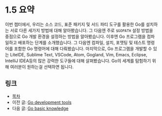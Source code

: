 # 1.5 요약

이번 챕터에서, 우리는 소스 코드, 표준 패키지 및 서드 파티 도구를 활용한 Go를 설치하는 서로 다른 세가지 방법에 대해 알아봤습니다. 그 다음엔 주로 `$GOPATH` 설정 방법을 중점으로 Go 개발 환경을 설정하는 방법을 알아봤습니다. 이후엔 Go 프로그램을 컴파일하고 배포하는 단계를 소개했습니다. 그 다음엔 컴파일, 설치, 포맷팅 및 테스트 명령어를 포함한 Go 명령어에 대해 다뤄봤습니다. 마지막으로, Go 프로그램을 개발할 수 있는 LiteIDE, Sublime Text, VSCode, Atom, Gogland, Vim, Emacs, Eclipse, IntelliJ IDEA등의 많은 강력한 도구들에 대해 살펴봤습니다. Go의 세계를 탐험하기 위해 여러분이 원하는걸 선택하면 됩니다.

## 링크

- [목차](preface.md)
- 이전 글: [Go development tools](01.4.md)
- 다음 글: [Go basic knowledge](02.0.md)
